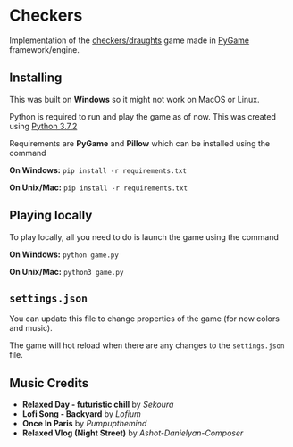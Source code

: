 # Checkers

Implementation of the [checkers/draughts](https://en.wikipedia.org/wiki/Draughts) game made in [PyGame](https://www.pygame.org/) framework/engine.

## Installing

This was built on **Windows** so it might not work on MacOS or Linux.

Python is required to run and play the game as of now. This was created using [Python 3.7.2](https://www.python.org/downloads/release/python-372/) 

Requirements are **PyGame** and **Pillow** which can be installed using the command

**On Windows:**  `pip install -r requirements.txt`

**On Unix/Mac:** `pip install -r requirements.txt`

## Playing locally 

To play locally, all you need to do is launch the game using the command 

**On Windows:** `python game.py`

**On Unix/Mac:** `python3 game.py`

## `settings.json`

You can update this file to change properties of the game (for now colors and music).

The game will hot reload when there are any changes to the `settings.json` file.

## Music Credits
- **Relaxed Day - futuristic chill** by *Sekoura*
- **Lofi Song - Backyard** by *Lofium*
- **Once In Paris** by *Pumpupthemind*
- **Relaxed Vlog (Night Street)** by *Ashot-Danielyan-Composer*